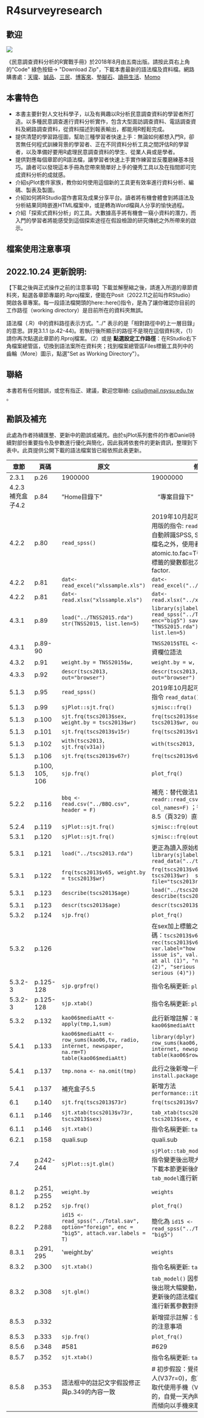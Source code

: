 # R4surveyresearch

## 歡迎  
![](http://im2.book.com.tw/image/getImage?i=https://www.books.com.tw/img/001/079/48/0010794831.jpg&v=5b5edaa6&w=348&h=348)  

《民意調查資料分析的R實戰手冊》於2018年8月由五南出版。請按此頁右上角的"Code" 綠色按鈕-> "Download Zip"，下載本書最新的語法檔及資料檔。網路購書處：[天瓏](https://www.tenlong.com.tw/products/9789571196879)、[誠品](http://www.eslite.com/product.aspx?pgid=1001116712698095)、[三民](http://www.sanmin.com.tw/Product/index/006878903)、[博客來](http://www.books.com.tw/products/0010794831)、[墊腳石](http://www.tcsb.com.tw/SalePage/Index/4612965)、[讀冊生活](https://www.taaze.tw/sing.html?pid=11100853002)、[Momo](https://www.thenewslens.com/article/138691)

## 本書特色  
- 本書主要針對人文社科學子，以及有興趣以R分析民意調查資料的學習者所打造。以多種民意調查進行資料分析實作，包含大型面訪調查資料、電話調查資料及網路調查資料，從資料描述到報表輸出，都能用R輕鬆完成。
- 提供清楚的學習路徑圖，幫助三種學習者快速上手：無論如何都想入門R，卻苦無任何程式訓練背景的學習者、正在不同資料分析工具之間評估R的學習者，以及準備好要用R處理民意調查資料的學生、從業人員或是學者。  
- 提供對應每個章節的R語法檔，讓學習者快速上手實作練習並反覆磨練基本技巧。讀者可以發現這本手冊為您帶來簡單好上手的優秀工具以及在指間即可完成資料分析的成就感。  
- 介紹sjPlot套件家族，教你如何使用這個新的工具更有效率進行資料分析、編碼、製表及製圖。  
- 介紹如何將RStudio當作書寫及成果分享平台。讀者將有機會體會到將語法及分析結果同時嵌進HTML檔案中，或是轉為Word檔與人分享的愉快過程。  
- 介紹「探索式資料分析」的工具。大數據高手將有機會一窺小資料的潛力，而入門的學習者將能感受到這個探索途徑在假設檢證的研究傳統之外所帶來的啟示。  

## 檔案使用注意事項

## 2022.10.24 更新說明: 
【下載之後與正式操作之前的注意事項】下載並解壓縮之後，請進入所選的章節資料夾，點選各章節專屬的.Rproj檔案，便能在Posit（2022.11之前叫作RStudio）開啟各章專案。每一段語法檔開頭的here::here()指令，是為了讓你確認你目前的工作路徑（working directory）是目前所在的資料夾無誤。

語法檔（.R）中的資料路徑表示方式。"../" 表示的是「相對路徑中的上一層目錄」的意思。詳見3.1.1 (p.42-44)。若執行後所顯示的路徑不是現在這個資料夾，（1）請你再次點選此章節的.Rproj檔案。（2）或是 **點選設定工作路徑**：在RStudio右下角檔案總管區，切換到語法案所在資料夾；找到檔案總管區Files標籤工具列中的齒輪（More）圖示，點選"Set as Working Directory"）。 

## 聯絡  
本書若有任何錯誤，或您有指正、建議，歡迎您聯絡: [csliu@mail.nsysu.edu.tw](csliu@mail.nsysu.edu.tw) 。

## 勘誤及補充
此處為作者持續匯整、更新中的勘誤或補充。由於sjPlot系列套件的作者Daniel持續對部份重要指令及參數進行優化與簡化，因此我將依套件的更新資訊，整理到下表中。此頁提供公開下載的語法檔案皆已經依照此表更新。

|章節|頁碼|原文|修改|
|----|----|----|-------|
|2.3.1| p.26| 1900000 | 19000000 |
|4.2.3 補充盒子4.2 | p.84 | ”Home目錄下”|　”專案目錄下”　|
|4.2.2 | p.80 | `read_spss()` | 2019年10月起可以使用新增的通用版的指令: `read_data()` 除了可以自動辨識SPSS, SAS及STATA的副檔名之外，使用者加上atomic.to.fac=T參數之後可以把帶標籤的變數都批次轉為類別變數factor.| 
|4.2.2 | p.81 | `dat<- read_excel("xlssample.xls")` | `dat<- read_excel("../xlssample.xls")` | 
|4.2.2 | p.81 | `dat<- read.xlsx("xlssample.xls")` | `dat<- read.xlsx("../xlssample.xls")` |
|4.3.1 | p.89 |`load("../TNSS2015.rda") str(TNSS2015, list.len=5)`|`library(sjlabelled) TNSS2015 <- read_spss("../TNSS2015.sav", enc="big5") save(TNSS2015,file= "TNSS2015.rda") str(TNSS2015, list.len=5)` |
|4.3.1 | p.89-90 |  | `TNSS2015$TEL <- NULL` 加上移除個資欄位語法 |
|4.3.2 | p.91 | `weight.by = TNSS2015$w,` | `weight.by = w,`|
|4.3.3 | p.92 | `descr(tscs2013, out="browser") ` |`descr(tscs2013, v62, v70, v93, out="browser") `|
|5.1.3 | p.95 | `read_spss()` | 2019年10月起可以使用通用版的指令 `read_data()`|
|5.1.3 | p.99 | `sjPlot::sjt.frq()` | `sjmisc::frq()` | 
|5.1.3 | p.100 | `sjt.frq(tscs2013$sex, weight.by = tscs2013$wr)` | `frq(tscs2013$sex, weights = tscs2013$wr, out="v")` | 
|5.1.3 | p.101 | `sjt.frq(tscs2013$v15r)` | `frq(tscs2013$v15r)` | 
|5.1.3 | p.102 | `with(tscs2013, sjt.frq(v31a))` | `with(tscs2013, frq(v31a))` | 
|5.1.3 | p.106 | `sjt.frq(tscs2013$v67r)` | `frq(tscs2013$v67r)` | 
|5.1.3 | p.100, 105, 106 | `sjp.frq()` | `plot_frq()` |
|5.2.2 | p.116 |`bbq <- read.csv("../BBQ.csv", header = F)` | 補充：替代做法1: `bbq <- readr::read_csv("../BBQ.csv", col_names=F)` ；替代做法2：參考8.5（頁329）直接為變數命名 |
|5.2.4 | p.119 | `sjPlot::sjt.frq()` | `sjmisc::frq(out = "v") ` |
|5.3.1 | p.120 | `sjPlot::sjt.frq()` | `sjmisc::frq(out = "v") ` | 
|5.3.1 | p.121 | `load("../tscs2013.rda")` | 更正為讀入原始檔 `library(sjlabelled) tscs2013 <- read_data("../tscs2013q2.sav")` | |
|5.3.1 | p.122 | `frq(tscs2013$v65, weight.by = tscs2013$wr) ` | `frq(tscs2013$v65, weights = tscs2013$wr)  save(tscs2013, file="tscs2013r.rda") ` |
|5.3.1 | p.123 | `describe(tscs2013$age)` | `load("../tscs2013.rda")  describe(tscs2013$v65r)`  |
|5.3.1 | p.123 | `descr(tscs2013$age)`  | `descr(tscs2013$v65r)`  |
|5.3.2 | p.124 |`sjp.frq()`| `plot_frq()`|
|5.3.2 | p.126 | | 在sex加上標籤之後，後補上一段編碼：`tscs2013$v65r <- rec(tscs2013$v65r, rec="rev", var.label="how serious the issue is", val.labels = c("not at all (1)", "not very serious (2)", "serious (3)", "very serious (4)"))`| 
|5.3.2-3 | p.125-128 | `sjp.grpfrq()` | 指令名稱更新: `plot_grpfrq()` |
|5.3.2-3 | p.125-128 | `sjp.xtab()` | 指令名稱更新: `plot_xtab()` |
|5.3.2 | p.132 |`kao06$mediaAtt <- apply(tmp,1,sum)`| 此行新增註解：`等同於 kao06$mediaAtt <- rowSums(tmp)`|
|5.4.1 | p.133 | `kao06$mediaAtt <- row_sums(kao06,tv, radio, internet, newspaper, na.rm=T) table(kao06$mediaAtt)` | `library(dplyr) kao06 <- row_sums(kao06, tv, radio, internet, newspaper, n=4) table(kao06$rowsums)`| 
|5.4.1 | p.137 |`tmp.nona <- na.omit(tmp)`| 此行之後新增一行註解：` # install.packages("GPArotation")`| 
|5.4.1 | p.137 | 補充盒子5.5 | 新增方法 `performance::item_reliability()` |
|6.1| p.140 | `sjt.frq(tscs2013$73r)`| `frq(tscs2013$v73r)` | 
|6.1.1|p.146| `sjt.xtab(tscs2013$v73r,　tscs2013$sex)`|`tab_xtab(tscs2013$v73r,　tscs2013$sex, encoding="utf8")`|
|6.1.1 | p.146 | `sjt.xtab()` | 指令名稱更新: `tab_xtab()` |
|6.2.1|p.158| quali.sup | quali.sub |
|7.4 | p.242-244 | `sjPlot::sjt.glm()`| `sjPlot::tab_model()` 因參數群在指令變更後出現大幅變動，請直接下載本節更新後的語法檔或使用`?tab_model`進行新舊參數對照 |
|8.1.2 |p.251, p.255| `weight.by`| `weights`|
|8.1.2 |p.252 | `sjp.frq()` | `plot_frq()` |
|8.2.2| P.288 | `id15 <- read_spss("../Total.sav", option="foreign", enc = "big5", attach.var.labels = T)` | 簡化為 `id15 <- read_spss("../Total.sav", enc = "big5")` |
|8.3.1| p.291, 295|'weight.by'|`weights`|
|8.3.2| p.300 | `sjt.xtab()` | 指令名稱更新: `tab_xtab()` |
|8.3.2| p.308 |`sjt.glm()`|`tab_model()` 因參數群在指令變更後出現大幅變動，請直接下載本節更新後的語法檔或使用`?tab_model`進行新舊參數對照|
|8.5.3 | p.332 | | 新增提示註解：使用`[ ]`上選項標籤的注意事項  |
|8.5.3 | p.333 | `sjp.frq()` | `plot_frq()` | 
|8.5.6 | p.348 | #581 | #629 | 
|8.5.7| p.352 | `sjt.xtab()` | 指令名稱更新: `tab_xtab()` |
|8.5.8 | p.353 | 語法框中的註記文字假設修正與p.349的內容一致| # 初步假設：覺得自己時間充裕的人(V37r=0)，愈可能傾向見面團聚取代使用手機（V45r=1）；相反的，自覺一天內時間不足的人，反而傾向以手機來取代見面團聚。|
